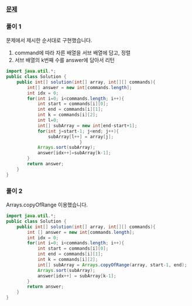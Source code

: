 ### [문제](https://programmers.co.kr/learn/courses/30/lessons/42748)

### 풀이 1
문제에서 제시한 순서대로 구현했습니다.

1. command에 따라 자른 배열을 서브 배열에 담고, 정렬
2. 서브 배열의 k번째 수를 answer에 담아서 리턴
~~~java
import java.util.*;
public class Solution {
    public int[] solution(int[] array, int[][] commands){
        int[] answer = new int[commands.length];
        int idx = 0;
        for(int i=0; i<commands.length; i++){
            int start = commands[i][0];
            int end = commands[i][1];
            int k = commands[i][2];
            int l=0;
            int[] subArray = new int[end-start+1];
            for(int j=start-1; j<end; j++){
                subArray[l++] = array[j];
                            }
            Arrays.sort(subArray);
            answer[idx++]=subArray[k-1];
        }
        return answer;
    }
}
~~~

### 풀이 2
Arrays.copyOfRange 이용했습니다.
~~~java
import java.util.*;
public class Solution {
    public int[] solution(int[] array, int[][] commands){
        int [] answer = new int[commands.length];
        int idx = 0;
        for(int i=0; i<commands.length; i++){
            int start = commands[i][0];
            int end = commands[i][1];
            int k = commands[i][2];
            int[] subArray = Arrays.copyOfRange(array, start-1, end);
            Arrays.sort(subArray);
            answer[idx++] = subArray[k-1];
        }
        return answer;
    }
}
~~~